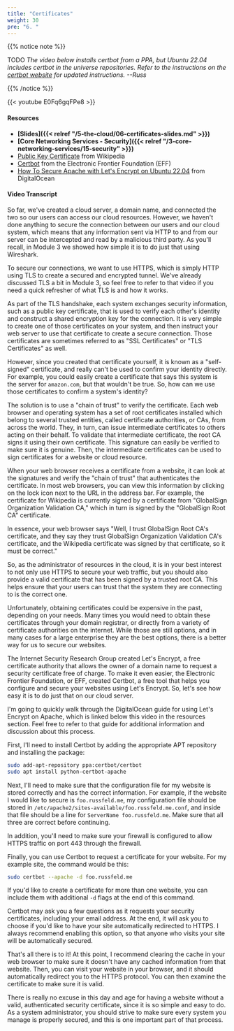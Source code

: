 ```yaml
---
title: "Certificates"
weight: 30
pre: "6. "
---
```


{{% notice note %}}

TODO _The video below installs certbot from a PPA, but Ubuntu 22.04 includes certbot in the universe repositories. Refer to the instructions on the [certbot website](https://certbot.eff.org/lets-encrypt/ubuntufocal-apache) for updated instructions. --Russ_

{{% /notice %}}

{{< youtube E0Fq6gqFPe8 >}}

#### Resources

* **[Slides]({{< relref "/5-the-cloud/06-certificates-slides.md" >}})**
* **[Core Networking Services - Security]({{< relref "/3-core-networking-services/15-security" >}})**
* [Public Key Certificate](https://en.wikipedia.org/wiki/Public_key_certificate) from Wikipedia
* [Certbot](https://certbot.eff.org/) from the Electronic Frontier Foundation (EFF)
* [How To Secure Apache with Let's Encrypt on Ubuntu 22.04](https://www.digitalocean.com/community/tutorials/how-to-secure-apache-with-let-s-encrypt-on-ubuntu-22-04) from DigitalOcean

#### Video Transcript

So far, we've created a cloud server, a domain name, and connected the two so our users can access our cloud resources. However, we haven't done anything to secure the connection between our users and our cloud system, which means that any information sent via HTTP to and from our server can be intercepted and read by a malicious third party. As you'll recall, in Module 3 we showed how simple it is to do just that using Wireshark.

To secure our connections, we want to use HTTPS, which is simply HTTP using TLS to create a secured and encrypted tunnel. We've already discussed TLS a bit in Module 3, so feel free to refer to that video if you need a quick refresher of what TLS is and how it works.

As part of the TLS handshake, each system exchanges security information, such as a public key certificate, that is used to verify each other's identity and construct a shared encryption key for the connection. It is very simple to create one of those certificates on your system, and then instruct your web server to use that certificate to create a secure connection. Those certificates are sometimes referred to as "SSL Certificates" or "TLS Certificates" as well.

However, since you created that certificate yourself, it is known as a "self-signed" certificate, and really can't be used to confirm your identity directly. For example, you could easily create a certificate that says this system is the server for `amazon.com`, but that wouldn't be true. So, how can we use those certificates to confirm a system's identity?

The solution is to use a "chain of trust" to verify the certificate. Each web browser and operating system has a set of root certificates installed which belong to several trusted entities, called certificate authorities, or CAs, from across the world. They, in turn, can issue intermediate certificates to others acting on their behalf. To validate that intermediate certificate, the root CA signs it using their own certificate. This signature can easily be verified to make sure it is genuine. Then, the intermediate certificates can be used to sign certificates for a website or cloud resource.

When your web browser receives a certificate from a website, it can look at the signatures and verify the "chain of trust" that authenticates the certificate. In most web browsers, you can view this information by clicking on the lock icon next to the URL in the address bar. For example, the certificate for Wikipedia is currently signed by a certificate from "GlobalSign Organization Validation CA," which in turn is signed by the "GlobalSign Root CA" certificate.

In essence, your web browser says "Well, I trust GlobalSign Root CA's certificate, and they say they trust GlobalSign Organization Validation CA's certificate, and the Wikipedia certificate was signed by that certificate, so it must be correct."

So, as the administrator of resources in the cloud, it is in your best interest to not only use HTTPS to secure your web traffic, but you should also provide a valid certificate that has been signed by a trusted root CA. This helps ensure that your users can trust that the system they are connecting to is the correct one.

Unfortunately, obtaining certificates could be expensive in the past, depending on your needs. Many times you would need to obtain these certificates through your domain registrar, or directly from a variety of certificate authorities on the internet. While those are still options, and in many cases for a large enterprise they are the best options, there is a better way for us to secure our websites.

The Internet Security Research Group created Let's Encrypt, a free certificate authority that allows the owner of a domain name to request a security certificate free of charge. To make it even easier, the Electronic Frontier Foundation, or EFF, created Certbot, a free tool that helps you configure and secure your websites using Let's Encrypt. So, let's see how easy it is to do just that on our cloud server.

I'm going to quickly walk through the DigitalOcean guide for using Let's Encrypt on Apache, which is linked below this video in the resources section. Feel free to refer to that guide for additional information and discussion about this process.

First, I'll need to install Certbot by adding the appropriate APT repository and installing the package:

```bash
sudo add-apt-repository ppa:certbot/certbot
sudo apt install python-certbot-apache
```

Next, I'll need to make sure that the configuration file for my website is stored correctly and has the correct information. For example, if the website I would like to secure is `foo.russfeld.me`, my configuration file should be stored in `/etc/apache2/sites-available/foo.russfeld.me.conf`, and inside that file should be a line for `ServerName foo.russfeld.me`. Make sure that all three are correct before continuing.

In addition, you'll need to make sure your firewall is configured to allow HTTPS traffic on port 443 through the firewall.

Finally, you can use Certbot to request a certificate for your website. For my example site, the command would be this:

```bash
sudo certbot --apache -d foo.russfeld.me
```

If you'd like to create a certificate for more than one website, you can include them with additional `-d` flags at the end of this command.

Certbot may ask you a few questions as it requests your security certificates, including your email address. At the end, it will ask you to choose if you'd like to have your site automatically redirected to HTTPS. I always recommend enabling this option, so that anyone who visits your site will be automatically secured.

That's all there is to it! At this point, I recommend clearing the cache in your web browser to make sure it doesn't have any cached information from that website. Then, you can visit your website in your browser, and it should automatically redirect you to the HTTPS protocol. You can then examine the certificate to make sure it is valid.

There is really no excuse in this day and age for having a website without a valid, authenticated security certificate, since it is so simple and easy to do. As a system administrator, you should strive to make sure every system you manage is properly secured, and this is one important part of that process.
